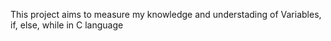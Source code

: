 This project aims to measure my  knowledge and understading of Variables, if, else, while in C language

